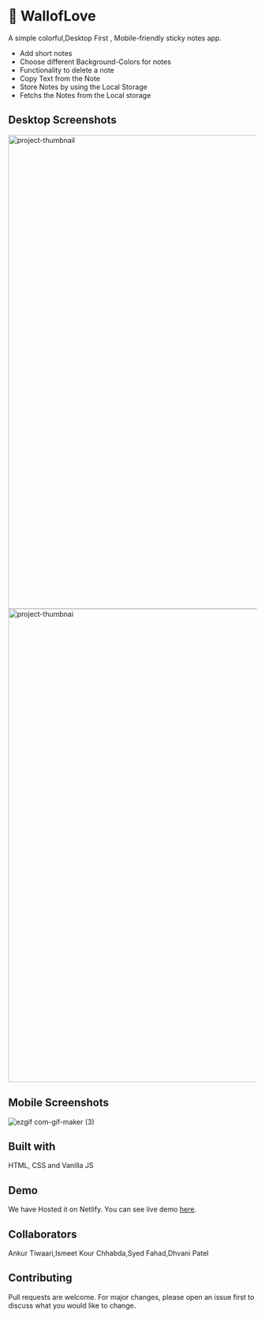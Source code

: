 # 📒 WallofLove
A simple colorful,Desktop First , Mobile-friendly sticky notes app.

- Add short notes
- Choose different Background-Colors for notes
- Functionality to delete a note
- Copy Text from the Note
- Store Notes by using the Local Storage
- Fetchs the Notes from the Local storage

## Desktop Screenshots
<img width="960" alt="project-thumbnail" src="https://user-images.githubusercontent.com/100190813/192252950-e1df8ee2-3da2-4037-84d6-8867d9c0ddd3.png">
<img width="959" alt="project-thumbnai" src="https://user-images.githubusercontent.com/100190813/192252654-5bf27e61-4e3f-409c-a2be-45a70094006c.png">
<!-- ![nnn](./icons/project-thumbnail.png) -->



 ## Mobile Screenshots
 ![ezgif com-gif-maker (3)](https://user-images.githubusercontent.com/100190813/192153545-00e95a00-df16-4043-a62c-b979c561181c.gif)

## Built with
HTML, CSS and Vanilla JS

## Demo
We have Hosted it on Netlify.
You can see live demo [here](https://walloflove.netlify.app).

## Collaborators
Ankur Tiwaari,Ismeet Kour Chhabda,Syed Fahad,Dhvani Patel

## Contributing
Pull requests are welcome. For major changes, please open an issue first to discuss what you would like to change.
